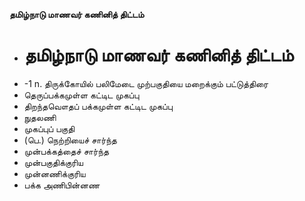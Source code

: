**தமிழ்நாடு மாணவர் கணினித் திட்டம்**
- # தமிழ்நாடு மாணவர் கணினித் திட்டம்
- -1 n. திருக்கோயில் பலிமேடை முற்பகுதியை மறைக்கும் பட்டுத்திரை
- தெருப்பக்கமுள்ள கட்டிட முகப்பு
- திறந்தவௌதப் பக்கமுள்ள கட்டிட முகப்பு
- நுதலணி
- முகப்புப் பகுதி
- (பெ.) நெற்றியைச் சார்ந்த
- முன்பக்கத்தைச் சார்ந்த
- முன்பகுதிக்குரிய
- முன்னணிக்குரிய
- பக்க அணிபின்னண

